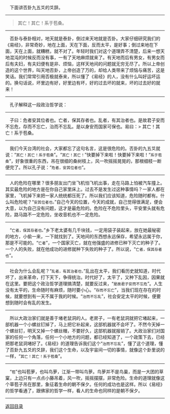 &emsp;下面讲否卦九五爻的爻辞。
___
> 其亡！其亡！系于苞桑。
___
&emsp;否卦与泰卦相对，地天就是泰卦，倒过来天地就是否卦。大家仔细研究我们的《易经》，非常奇妙，地在上面，天在下面，反而太平，是好事；倒过来地在下面，天在上面，就糟糕，就不对了。年轻时我们对这个道理弄不清楚，后来一想天地混沌的时候反而没有事，一有了天地麻烦就来了。有天地而后有男女，有男女而后有夫妇，有夫妇便有是非、烦恼，这样天地间的问题就无穷无尽了。所以上帝创造的这个世界，叫天地否卦，上帝创造了万的，却给人类带来了烦恼与痛苦，这是笑话。我们常常引用否极就泰来，所以懂了《易经》的人，没有什么叫好运坏运的。换句话说，坏里边有好，好里边有坏，好的过去坏的就来，坏的过去好的就来！
___
&emsp;孔子解释这一段政治哲学说：
___
&emsp;子曰：危者安其位者也。亡者，保其存者也。乱者，有其治者也。是故君子安而不忘危，存而不忘亡，治而不忘乱。是以身安而国家可保也。易曰：> 其亡！其亡！系于苞桑。
___
&emsp;我们今天台湾的社会，大家都忘了这句名言，这是很危险的。否卦的九五爻就说：“``其亡！其亡！系于苞桑``”。“``其亡！其亡！``”快要掉下来啦！快要掉下来啦！“``系于苞桑``”，好象很重的东西，吊在很细的桑树枝上，风一吹摇摇晃晃的，那根细枝一断便完了。所以孔子说：“``危者，安其位者也``”。
___
&emsp;人的危险在哪里？很多朋友出门坐飞机怕飞机出事，走在马路上怕被汽车撞上。其实最危险的地方是在你自己家里床上。过去不是发生过这种事情吗？一家人都在家里，飞机掉下来把一家人统统都压死了。所以我们应该知道，危险随时都有。什么叫危险呢？“``安其位者也。``”自己今天的位置，今天的成就，自己觉得很满足，便会大意，以为自己没有问题，这才是最危险的。危险在不危险里头，平安里头就有危险，路马路不一定危险，坐收音机也不一定危险。
___
&emsp;“``亡者，保其存者也。``”乡下老太婆有几千块钱，一定用袋子装起来，放在她最秘密的地方，小偷一来，一下就找到了。天地间的东西想永远保存，希望永远属于你，那是不可能的。“``亡者``”，一个国家灭亡，就在他强盛的进修已种下灭亡的种子了。一个人的失败，就在他成功的进修就种下失败的种子了。所以说，“``亡者，保其存者也``”。
___
&emsp;社会为什么会乱呢？“``乱者，有其治者也，``”乱出在太平，我们看历史就知道，时代坏了，出来革命，打下天下，争得统治。时代好了，太平了，又种下乱因，因果就在这里。要把这个政治哲学道理搞清楚，就要反过来，“``是故君子安而不忘危``”。人生没有太平的，生命随时有麻烦，随时要小心。“``存而不忘亡``”，当我们现在存在的时候，就要想到有一天不属于我的时候。“``治而不忘乱``”，社会安定太平的时候，便要想到随时会有乱的发生。
___
&emsp;所以大政治家们就是善于堵老鼠洞的人。老房子，一有老鼠洞就把它堵起来，一部机器一个小螺丝钉掉了，马上把它补起来，这部机器就不会坏了。不然今天掉一个螺丝钉，明天又掉一个螺丝帽，不要好久，这部机器就报销了。大政治家们对国家的任何一个角落，任何一个小地方的问题，都已经知道了，一个政策下去，已经把那老鼠洞堵好了。《易经》的道理告诉我们这个“``治而不忘乱``”，懂了这个道理，懂了否卦九五爻的爻辞，我们这个生命，以及宇宙间一切的事情，就像这个卦里说的一样，“``其亡！其亡！系于苞桑``”。
___
&emsp;“``苞``”也叫苞萝，也叫鸟萝，江渐一带叫鸟萝。鸟萝并不是鸟巢，而是一大团的草窠，上边只有一点点小藤吊着，风一吹，摇摇摆摆，非常危险。生命的道理就像这个草苞子吊在那里，象征着生命的朝不保夕。任何的成功也是这样。所以《易经》的哲学看通了，跟佛家的哲学一样，看人的生命也同样的是朝不保夕。
___
[返回目录](../../master/README.md#目录)